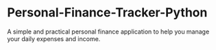 # Personal-Finance-Tracker-Python
A simple and practical personal finance application to help you manage your daily expenses and income.
